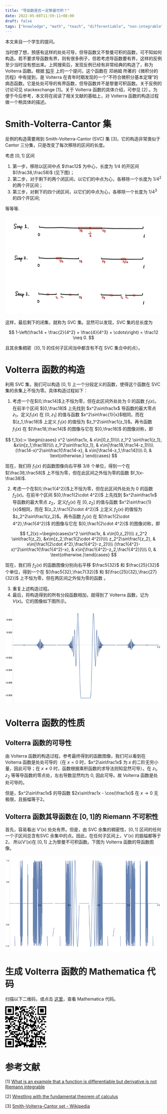 ```yaml
---
title: "导函数是否一定黎曼可积？"
date: 2022-05-08T11:59:11+08:00
draft: false
tags: ["knowledge", "math", "teach", "differentiable", "non-integrable", "Riemann","教学感悟","数学分析","studies"]
---
```


本文来自一个学生的提问。

当时想了想，预感有这样的处处可导，但导函数又不黎曼可积的函数，可不知如何构造。若不要求导函数有界，则有很多例子，但若考虑导函数要有界，这样的反例至少当时没有想出来。上网搜索后，发现反例已经有非常经典的构造了，称为 Volterra 函数。根据 [知乎](https://www.zhihu.com/question/47546046) 上的一个提问，这个函数在 邓纳姆 所著的《微积分的历程》中有提到，是 Volterra 在青年时期发现的一个“不符合微积分基本定理”的病态函数。它是处处可导的有界函数，但导函数并不是黎曼可积函数。关于反例的讨论可见 stackexchange [1]。关于 Volterra 函数的具体介绍，可参见 [2] 。为便于今后参考，本文将在阅读了相关文献的基础上，对 Volterra 函数的构造过程做一个稍具体的描述。

# Smith-Volterra-Cantor 集

反例的构造需要用到 Smith-Volterra-Cantor (SVC) 集 [3]，它的构造非常类似于 Cantor 三分集，只是改变了每次移除的区间的长度。

考虑 $[0,1]$ 区间 

1. 第一步，移除以区间中点 $\frac12$ 为中心，长度为 $1/4$ 的开区间 $(\frac38,\frac58)$ (见下图)；
2. 第二步，对于剩下的两个闭区间，以它们的中点为心，各移除一个长度为 $1/4^2$ 的两个开区间；
3. 第三步，对剩下的四个闭区间，以它们的中点为心，各移除一个长度为 $1/4^3$ 的四个开区间;

等等等.

![24A6A84C-4F63-4BE3-98E0-D9D6C6D32869.jpeg](%E5%AF%BC%E5%87%BD%E6%95%B0%E6%98%AF%E5%90%A6%E4%B8%80%E5%AE%9A%E9%BB%8E%E6%9B%BC%E5%8F%AF%E7%A7%AF%EF%BC%9F%20bc31c391d72d4b81b2ed49d24ec65990/24A6A84C-4F63-4BE3-98E0-D9D6C6D32869.jpeg)

这样，最后剩下的闭集，就称为 SVC 集。显然可以发现，SVC 集的总长度为 

$$
1-\left(\frac14 + \frac{2}{4^2} + \frac{4}{4^3} + \cdots\right) = \frac12 \neq 0.
$$

且其余集稠密（$[0,1]$ 的任何子区间当中都含有不在 SVC 集合中的点）。

# Volterra 函数的构造

利用 SVC 集，我们可以构造 $[0,1]$ 上一个分段定义的函数，使得这个函数在 SVC 集的余集上不恒为零。具体构造过程如下：

1. 考虑一个在$[0,\frac14]$上不恒为零，但在此区间外处处为 $0$ 的函数 $f_1(x)$。在前半个区间 $[0,\frac18]$ 上先找到 $x^2\sin\frac1x$ 导函数的最大零点 $z_1$，定义$f_1(x)$ 在 $[0,z_1]$ 的值与函数 $x^2\sin\frac{1}{x}$相同，而在 $[z_1,\frac18]$ 上定义 $f_1(x)$ 的值恒为 $z_1^2\sin\frac1{z_1}$。再令函数 $f_1(x)$ 在 $[\frac18,\frac14]$ 的图像与它在 $[0,\frac18]$ 的图像对称，即
  
$$
f_1(x):=
\begin{cases}
x^2 \sin\frac1x, & x\in[0,z_1)\\\\ 
z_1^2 \sin\frac1{z_1}, &x\in[z_1,\frac18)\\\\ 
z_1^2\sin\frac1{z_1}, & x\in[\frac18,\frac14-z_1)\\\\ 
(\frac14-x)^2\sin\frac1{\frac14-x}, & x\in[\frac14-z_1,\frac14]\\\\ 
0, & \text{otherwise.}
\end{cases}
$$
    
现在，我们将 $f_1(x)$ 的函数图像向右平移 $3/8$ 个单位，得到一个在 $[\frac38,\frac58]$ 上不恒为零，但在此区间之外恒为零的函数 $f_1(x-\frac38)$.
    
2. 考虑一个在$[0,\frac1{4^2}]$上不恒为零，但在此区间外处处为 $0$ 的函数 $f_2(x)$。在前半个区间 $[0,\frac1{2\cdot 4^2}]$ 上先找到 $x^2\sin\frac1x$ 导函数的最大零点 $z_2$，定义$f_2(x)$ 在 $[0,z_2]$ 的值与函数 $x^2\sin\frac{1}{x}$相同，而在 $[z_2,\frac1{2\cdot 4^2}]$ 上定义 $f_2(x)$ 的值恒为 $z_2^2\sin\frac1{z_2}$。再令函数 $f_2(x)$ 在 $[\frac1{2\cdot 4^2},\frac1{4^2}]$ 的图像与它在 $[0,\frac1{2\cdot 4^2}]$ 的图像对称，即
  
$$
f_2(x):=\begin{cases}x^2 \sin\frac1x, & x\in[0,z_2)\\\\ z_2^2 \sin\frac1{z_2}, &x\in[z_2,\frac1{2\cdot 4^2})\\\\ z_2^2\sin\frac1{z_2}, & x\in[\frac1{2\cdot 4^2},\frac1{4^2}-z_2)\\\\ (\frac1{4^2}-x)^2\sin\frac1{\frac1{4^2}-x}, & x\in[\frac1{4^2}-z_2,\frac1{4^2}]\\\\ 0, & \text{otherwise.}\end{cases}
$$
    
现在，我们将 $f_2(x)$ 的函数图像分别向右平移 $\frac5{32}$ 和 $\frac{25}{32}$ 个单位，得到一个在 $[\frac5{32},\frac7{32}]$ 和 $[\frac{25}{32},\frac{27}{32}]$ 上不恒为零，但在两区间之外恒为零的函数 。
    
3. 重复上述构造过程。
4. 最后，将构造得到的所有分段函数相加，就得到了 Volterra 函数，记为 $V(x)$。它的图像如下图所示。

![Untitled](%E5%AF%BC%E5%87%BD%E6%95%B0%E6%98%AF%E5%90%A6%E4%B8%80%E5%AE%9A%E9%BB%8E%E6%9B%BC%E5%8F%AF%E7%A7%AF%EF%BC%9F%20bc31c391d72d4b81b2ed49d24ec65990/Untitled.png)

# Volterra 函数的性质

## Volterra 函数的可导性

由 Volterra 函数的构造过程，参考最终得到的函数图像，我们可以看到在 Volterra 函数是处处可导的（在 $x=0$ 时，$x^2\sin\frac1x$ 为 $x$ 的二阶无穷小量，因此可导；在 $x\neq 0$ 时，函数根据乘积函数的求导法则知显然可导）。在 $z_1$, $z_2$ 等等导函数的零点处，左右导数显然均为 $0$, 因此可导。故 Volterra 函数是处处可导的。

但是，$x^2\sin\frac1x$ 的导函数 $2x\sin\frac1x - \cos(\frac1x)$ 在 $x\to 0$ 无极限，且振幅等于2。

## Volterra 函数其导函数在 $[0,1]$的 Riemann 不可积性

首先，容易看出 V’(x) 处处有界。但是，由 SVC 余集的稠密性，$[0,1]$ 区间的任何一个子区间总含有SVC 余集中的点。因此，在任何子区间上，V’(x) 的振幅都等于 $2$， 所以V’(x)在 $[0,1]$ 上为黎曼不可积函数。下图为 Volterra 函数的导函数图像。

![Untitled](%E5%AF%BC%E5%87%BD%E6%95%B0%E6%98%AF%E5%90%A6%E4%B8%80%E5%AE%9A%E9%BB%8E%E6%9B%BC%E5%8F%AF%E7%A7%AF%EF%BC%9F%20bc31c391d72d4b81b2ed49d24ec65990/Untitled%201.png)

# 生成 Volterra 函数的 Mathematica 代码

扫描以下二维码，或点击 [这里](https://www.wolframcloud.com/obj/tigertooth4/Published/Volterra%20Function.nb)，查看 Mathematica 代码。

![Untitled](%E5%AF%BC%E5%87%BD%E6%95%B0%E6%98%AF%E5%90%A6%E4%B8%80%E5%AE%9A%E9%BB%8E%E6%9B%BC%E5%8F%AF%E7%A7%AF%EF%BC%9F%20bc31c391d72d4b81b2ed49d24ec65990/Untitled%202.png)

# 参考文献

[1] [What is an example that a function is differentiable but derivative is not Riemann integrable](https://math.stackexchange.com/questions/257069/what-is-an-example-that-a-function-is-differentiable-but-derivative-is-not-riema)

[2] [Wrestling with the fundamental theorem of calculus](https://www.macalester.edu/~bressoud/talks/AlleghenyCollege/Wrestling.pdf)

[3] [Smith-Volterra-Cantor set - Wikipedia](https://en.wikipedia.org/wiki/Smith%E2%80%93Volterra%E2%80%93Cantor_set)
